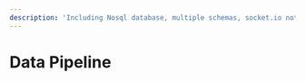 ```yaml
---
description: 'Including Nosql database, multiple schemas, socket.io notification systems.'
---
```


# Data Pipeline

